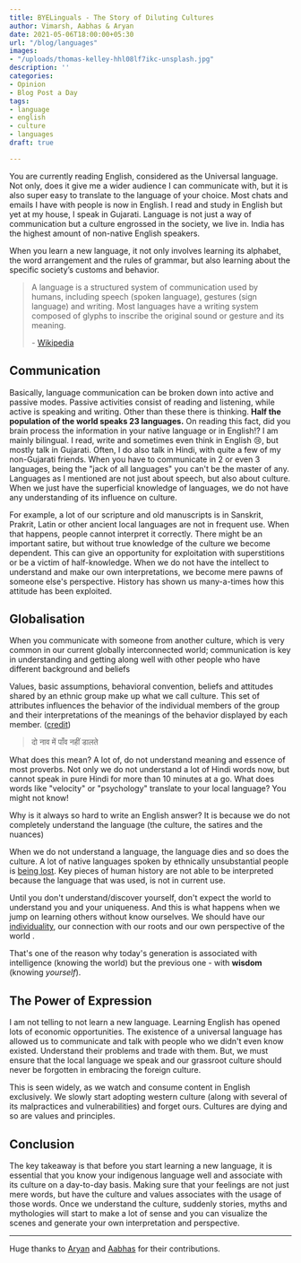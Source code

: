 ```yaml
---
title: BYELinguals - The Story of Diluting Cultures
author: Vimarsh, Aabhas & Aryan
date: 2021-05-06T18:00:00+05:30
url: "/blog/languages"
images:
- "/uploads/thomas-kelley-hhl08lf7ikc-unsplash.jpg"
description: ''
categories:
- Opinion
- Blog Post a Day
tags:
- language
- english
- culture
- languages
draft: true

---
```

You are currently reading English, considered as the Universal language. Not only, does it give me a wider audience I can communicate with, but it is also super easy to translate to the language of your choice. Most chats and emails I have with people is now in English. I read and study in English but yet at my house, I speak in Gujarati. Language is not just a way of communication but a culture engrossed in the society, we live in. India has the highest amount of non-native English speakers.

When you learn a new language, it not only involves learning its alphabet, the word arrangement and the rules of grammar, but also learning about the specific society’s customs and behavior.

> A language is a structured system of communication used by humans, including speech (spoken language), gestures (sign language) and writing. Most languages have a writing system composed of glyphs to inscribe the original sound or gesture and its meaning.
>
> \-  [Wikipedia](https://en.wikipedia.org/wiki/Language "Wikipedia page")

## Communication

Basically, language communication can be broken down into active and passive modes. Passive activities consist of reading and listening, while active is speaking and writing. Other than these there is thinking. **Half the population of the world speaks 23 languages.** On reading this fact, did you brain process the information in your native language or in English!? I am mainly bilingual. I read, write and sometimes even think in English 😢, but mostly talk in Gujarati. Often, I do also talk in Hindi, with quite a few of my non-Gujarati friends. When you have to communicate in 2 or even 3 languages, being the "jack of all languages" you can't be the master of any. Languages as I mentioned are not just about speech, but also about culture. When we just have the superficial knowledge of languages, we do not have any understanding of its influence on culture.

For example, a lot of our scripture and old manuscripts is in Sanskrit, Prakrit, Latin or other ancient local languages are not in frequent use. When that happens, people cannot interpret it correctly. There might be an important satire, but without true knowledge of the culture we become dependent. This can give an opportunity for exploitation with superstitions or be a victim of half-knowledge. When we do not have the intellect to understand and make our own interpretations, we become mere pawns of someone else's perspective. History has shown us many-a-times how this attitude has been exploited.

## Globalisation

When you communicate with someone from another culture, which is very common in our current globally interconnected world; communication is key in understanding and getting along well with other people who have different background and beliefs

Values, basic assumptions, behavioral convention, beliefs and attitudes shared by an ethnic group make up what we call culture. This set of attributes influences the behavior of the individual members of the group and their interpretations of the meanings of the behavior displayed by each member. ([credit](https://www.daytranslations.com/blog/language-and-culture/#:\~:text=values%2C%20basic%20assumptions%2C%20behavioral%20conventions%2C%20beliefs%20and%20attitudes%20shared%20by%20an%20ethnic%20group%20make%20up%20what%20we%20call%20culture.%20this%20set%20of%20attributes%20influences%20the%20behavior%20of%20the%20individual%20members%20of%20the%20group%20and%20their%20interpretations%20of%20the%20meanings%20of%20the%20behavior%20displayed%20by%20each%20member))

> दो नाव में पाँव नहीं डालते

What does this mean? A lot of, do not understand meaning and essence of most proverbs. Not only we do not understand a lot of Hindi words now, but cannot speak in pure Hindi for more than 10 minutes at a go. What does words like "velocity" or "psychology" translate to your local language? You might not know!

Why is it always so hard to write an English answer? It is because we do not completely understand the language (the culture, the satires and the nuances)

When we do not understand a language, the language dies and so does the culture. A lot of native languages spoken by ethnically unsubstantial people is [being lost](https://www.nationalgeographic.com/culture/article/saving-dying-disappearing-languages-wikitongues-culture). Key pieces of human history are not able to be interpreted because the language that was used, is not in current use.

Until you don't understand/discover yourself, don't expect the world to understand you and your uniqueness. And this is what happens when we jump on learning others without know ourselves. We should have our [individuality](https://www.vimarsh.info/blog/youth-and-essence-of-individuality/), our connection with our roots and our own perspective of the world .

That's one of the reason why today's generation is associated with intelligence (knowing the world) but the previous one - with **wisdom** (knowing _yourself_).

## The Power of Expression

I am not telling to not learn a new language. Learning English has opened lots of economic opportunities. The existence of a universal language has allowed us to communicate and talk with people who we didn't even know existed. Understand their problems and trade with them. But, we must ensure that the local language we speak and our grassroot culture should never be forgotten in embracing the foreign culture.

This is seen widely, as we watch and consume content in English exclusively. We slowly start adopting western culture (along with several of its malpractices and vulnerabilities) and forget ours. Cultures are dying and so are values and principles.

## Conclusion

The key takeaway is that before you start learning a new language, it is essential that you know your indigenous language well and associate with its culture on a day-to-day basis. Making sure that your feelings are not just mere words, but have the culture and values associates with the usage of those words. Once we understand the culture, suddenly stories, myths and mythologies will start to make a lot of sense and you can visualize the scenes and generate your own interpretation and perspective.

***

Huge thanks to [Aryan](https://aryantiwari.com/?utm_source=vimarsh) and [Aabhas](https://aabhass.in/?utm_source=vimarsh) for their contributions.